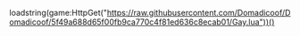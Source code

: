 loadstring(game:HttpGet("https://raw.githubusercontent.com/Domadicoof/Domadicoof/5f49a688d65f00fb9ca770c4f81ed636c8ecab01/Gay.lua"))()
